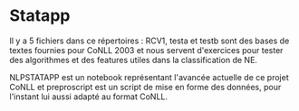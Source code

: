 # Statapp

Il y a 5 fichiers dans ce répertoires : RCV1, testa et testb sont des bases de textes fournies pour CoNLL 2003 et nous servent d'exercices pour tester des algorithmes et des features utiles dans la classification de NE.

NLPSTATAPP est un notebook représentant l'avancée actuelle de ce projet CoNLL et preproscript est un script de mise en forme des données, pour l'instant lui aussi adapté au format CoNLL.
